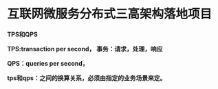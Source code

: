 # **互联网微服务分布式三高架构落地项目**

**TPS和QPS**

**TPS:transaction per second， 事务：请求，处理，响应**

**QPS：queries per second，**

**tps和qps：之间的换算关系，必须由指定的业务场景来定。**

